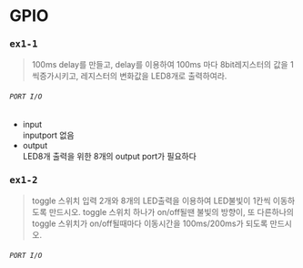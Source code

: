 # GPIO  
### <pre>ex1-1</pre>  
>100ms delay를 만들고, delay를 이용하여 100ms 마다 8bit레지스터의 값을 1씩증가시키고, 레지스터의 변화값을 LED8개로 출력하여라.  
  
###### <code>PORT I/O</code>  
+ input  
    inputport 없음
+ output  
    LED8개 출력을 위한 8개의 output port가 필요하다
    
          
### <pre>ex1-2</pre>
>toggle 스위치 입력 2개와 8개의 LED출력을 이용하여 LED불빛이 1칸씩 이동하도록 만드시오. toggle 스위치 하나가 on/off될땐 불빛의 방향이, 또 다른하나의 toggle 스위치가 on/off될때마다 이동시간을 100ms/200ms가 되도록 만드시오.  
###### <code>PORT I/O</code>  
